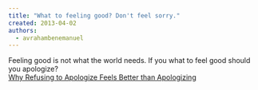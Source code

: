```yaml
---
title: "What to feeling good? Don't feel sorry."
created: 2013-04-02
authors: 
  - avrahambenemanuel
---
```


Feeling good is not what the world needs. If you what to feel good should you apologize?  
[Why Refusing to Apologize Feels Better than Apologizing](http://lifehacker.com/5993269/why-refusing-to-apologize-feels-better-than-apologizing)
